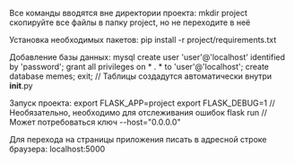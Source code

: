 Все команды вводятся вне директории проекта:
mkdir project
скопируйте все файлы в папку project, но не переходите в неё

Установка необходимых пакетов:
pip install -r project/requirements.txt

Добавление базы данных:
mysql
create user 'user'@'localhost' identified by 'password';
grant all privileges on * . * to 'user'@'localhost';
create database memes;
exit;
// Таблицы создадутся автоматически внутри __init__.py

Запуск проекта:
export FLASK_APP=project
export FLASK_DEBUG=1 // Необязательно, необходимо для отслеживания ошибок
flask run // Может потребоваться ключ --host="0.0.0.0"

Для перехода на страницы приложения писать в адресной строке браузера: localhost:5000
